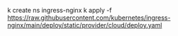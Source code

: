 


k create ns ingress-nginx
k apply -f https://raw.githubusercontent.com/kubernetes/ingress-nginx/main/deploy/static/provider/cloud/deploy.yaml


